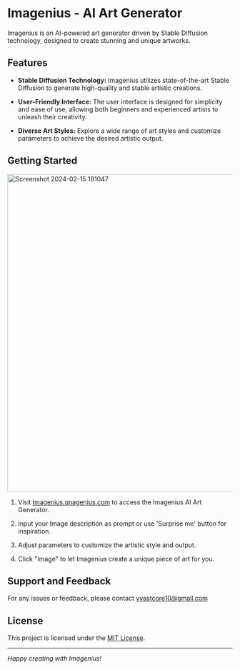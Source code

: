 # Imagenius - AI Art Generator

Imagenius is an AI-powered art generator driven by Stable Diffusion technology, designed to create stunning and unique artworks.

## Features

- **Stable Diffusion Technology:** Imagenius utilizes state-of-the-art Stable Diffusion to generate high-quality and stable artistic creations.

- **User-Friendly Interface:** The user interface is designed for simplicity and ease of use, allowing both beginners and experienced artists to unleash their creativity.

- **Diverse Art Styles:** Explore a wide range of art styles and customize parameters to achieve the desired artistic output.

## Getting Started

<img width="712" alt="Screenshot 2024-02-15 181047" src="https://github.com/vvc10/Imagenius/assets/100217037/e028b941-0621-42a4-930b-0935146e00c2">

1. Visit [Imagenius.qnagenius.com](http://imagenius.winkapp.pro/) to access the Imagenius AI Art Generator.

2. Input your Image description as prompt or use 'Surprise me' button for inspiration.

3. Adjust parameters to customize the artistic style and output.

4. Click "Image" to let Imagenius create a unique piece of art for you.
 

## Support and Feedback

For any issues or feedback, please contact vvastcore10@gmail.com

## License

This project is licensed under the [MIT License](LICENSE).

---

_Happy creating with Imagenius!_
